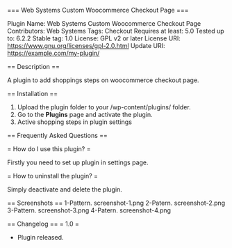 === Web Systems Custom Woocommerce Checkout Page ===

Plugin Name:       Web Systems Custom Woocommerce Checkout Page
Contributors:      Web Systems
Tags:              Checkout
Requires at least: 5.0
Tested up to:      6.2.2
Stable tag:        1.0
License:           GPL v2 or later
License URI:       https://www.gnu.org/licenses/gpl-2.0.html
Update URI:        https://example.com/my-plugin/

== Description ==
  
A plugin to add shoppings steps on woocommerce checkout page.
  
== Installation ==
  
1. Upload the plugin folder to your /wp-content/plugins/ folder.
2. Go to the **Plugins** page and activate the plugin.
3. Active shopping steps in plugin settings
  
== Frequently Asked Questions ==
  
= How do I use this plugin? =
  
Firstly you need to set up plugin in settings page. 
  
= How to uninstall the plugin? =
  
Simply deactivate and delete the plugin. 
  
== Screenshots ==
1-Pattern. screenshot-1.png
2-Patern. screenshot-2.png
3-Pattern. screenshot-3.png
4-Patern. screenshot-4.png
  
== Changelog ==
= 1.0 =
* Plugin released. 